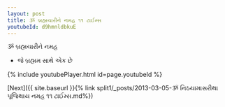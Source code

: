 ```yaml
---
layout: post
title: ૐ બ્રહ્મચારીને નમહ ૧૧ ટાઈમ્સ
youtubeId: d9hmnldbkuE
---
```

 
 
 ૐ બ્રહ્મચારીને નમહ  
 
 - જે બ્રહ્મમ સાથે એક છે 
 
  
 
  
 
 
 
 
 
 


{% include youtubePlayer.html id=page.youtubeId %}
 
[Next]({{ site.baseurl }}{% link  split1/_posts/2013-03-05-ૐ નિઠયામાસરીથા પૂજિથાય નમહ ૧૧ ટાઈમ્સ.md%})
 
